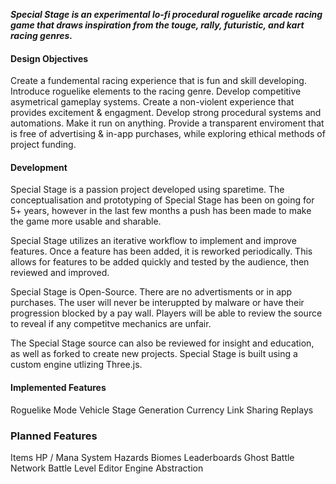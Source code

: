 ***Special Stage is an experimental lo-fi procedural roguelike arcade racing game that draws inspiration from the touge, rally, futuristic, and kart racing genres.***

#### Design Objectives

Create a fundemental racing experience that is fun and skill developing.
Introduce roguelike elements to the racing genre.
Develop competitive asymetrical gameplay systems.
Create a non-violent experience that provides excitement & engagment.
Develop strong procedural systems and automations.
Make it run on anything.
Provide a transparent enviroment that is free of advertising & in-app purchases, while exploring ethical methods of project funding.

#### Development

Special Stage is a passion project developed using sparetime. The conceptualisation and prototyping of Special Stage has been on going for 5+ years, however in the last few months a push has been made to make the game more usable and sharable.

Special Stage utilizes an iterative workflow to implement and improve features. Once a feature has been added, it is reworked periodically. This allows for features to be added quickly and tested by the audience, then reviewed and improved.

Special Stage is Open-Source. There are no advertisments or in app purchases. The user will never be interuppted by malware or have their progression blocked by a pay wall. Players will be able to review the source to reveal if any competitve mechanics are unfair.

The Special Stage source can also be reviewed for insight and education, as well as forked to create new projects. Special Stage is built using a custom engine utlizing Three.js.

#### Implemented Features

Roguelike Mode
Vehicle
Stage Generation
Currency
Link Sharing
Replays

### Planned Features

Items
HP / Mana System
Hazards
Biomes
Leaderboards
Ghost Battle
Network Battle
Level Editor
Engine Abstraction
